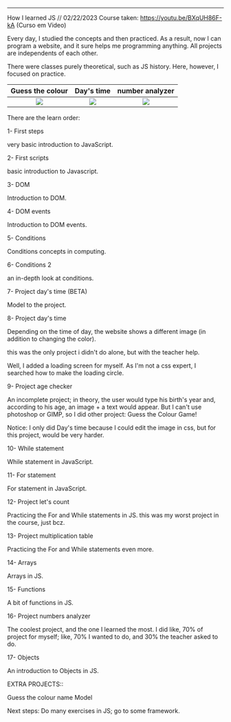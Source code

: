 ----

How I learned JS // 02/22/2023 Course taken: https://youtu.be/BXqUH86F-kA (Curso em Video)

Every day, I studied the concepts and then practiced. 
As a result, now I can program a website, and it sure 
helps me programming anything. All projects are 
independents of each other.

There were classes purely theoretical, such as JS history. 
Here, however, I focused on practice.

Guess the colour             |  Day's time          | number analyzer |
:-------------------------:|:-------------------------:|:---------------:
![](https://media.discordapp.net/attachments/1036757367657865220/1078122613626372116/guess_the_colour.jpeg?width=499&height=497)  |  ![](https://media.discordapp.net/attachments/1036757367657865220/1078122613102096384/days_time.gif) | ![](https://media.discordapp.net/attachments/1036757367657865220/1078122612523274250/number_analyzer.gif?width=495&height=497)

There are the learn order:

1- First steps

very basic introduction to JavaScript.


2- First scripts

basic introduction to Javascript.


3- DOM

Introduction to DOM.

4- DOM events


Introduction to DOM events.

5- Conditions

Conditions concepts in computing.


6- Conditions 2

an in-depth look at conditions.


7- Project day's time (BETA)

Model to the project.


8- Project day's time

Depending on the time of day, the website shows a 
different image (in addition to changing the color).

this was the only project i didn't do alone, but 
with the teacher help.  

Well, I added a loading screen for myself. 
As I'm not a css expert, I searched how 
to make the loading circle.




9- Project age checker

An incomplete project; in theory, the user would type 
his birth's year and, according to his age, an image +
a text would appear. But I can't use photoshop or GIMP,
so I did other project: Guess the Colour Game! 

Notice: I only did Day's time because I could edit the
image in css, but for this project, would be very harder.


10- While statement

While statement in JavaScript.


11- For statement

For statement in JavaScript.


12- Project let's count

Practicing the For and While statements in JS. 
this was my worst project in the course, just bcz.


13- Project multiplication table

Practicing the For and While statements even more.


14- Arrays

Arrays in JS.


15- Functions

A bit of functions in JS. 


16- Project numbers analyzer

The coolest project, and the one I learned the most.
I did like, 70% of project for myself; like, 70%
I wanted to do, and 30% the teacher asked to do.


17- Objects

An introduction to Objects in JS.


EXTRA PROJECTS::

Guess the colour name
Model



Next steps: 
Do many exercises in JS; go to some framework. 
